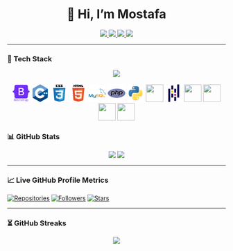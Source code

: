 

<h1 align="center">👋 Hi, I’m Mostafa</h1>

<p align="center">
  <a href="https://wa.me/201154079827" target="_blank">
    <img src="https://img.shields.io/badge/WhatsApp-25D366?style=for-the-badge&logo=whatsapp&logoColor=white" />
  </a>
  <a href="https://www.facebook.com/share/X3dkSH6LpFqadSQ3/?mibextid=qi2Omg" target="_blank">
    <img src="https://img.shields.io/badge/Facebook-1877F2?style=for-the-badge&logo=facebook&logoColor=white" />
  </a>
  <a href="https://www.linkedin.com/in/mostafa-hammad-154b42317/" target="_blank">
    <img src="https://img.shields.io/badge/LinkedIn-0077B5?style=for-the-badge&logo=linkedin&logoColor=white" />
  </a>
  <a href="mailto:mhfarag938@gmail.com" target="_blank">
    <img src="https://img.shields.io/badge/Gmail-D14836?style=for-the-badge&logo=gmail&logoColor=white" />
  </a>
</p>

---

### 🚀 Tech Stack
<p align="center">
  <img src="https://github-readme-activity-graph.vercel.app/graph?username=mostafa7hmmad&theme=github-compact" />
</p>

<p align="center">
  <img src="https://raw.githubusercontent.com/devicons/devicon/master/icons/bootstrap/bootstrap-plain-wordmark.svg" width="40" height="40"/>
  <img src="https://raw.githubusercontent.com/devicons/devicon/master/icons/cplusplus/cplusplus-original.svg" width="40" height="40"/>
  <img src="https://raw.githubusercontent.com/devicons/devicon/master/icons/css3/css3-original-wordmark.svg" width="40" height="40"/>
  <img src="https://raw.githubusercontent.com/devicons/devicon/master/icons/html5/html5-original-wordmark.svg" width="40" height="40"/>
  <img src="https://raw.githubusercontent.com/devicons/devicon/master/icons/mysql/mysql-original-wordmark.svg" width="40" height="40"/>
  <img src="https://raw.githubusercontent.com/devicons/devicon/master/icons/php/php-original.svg" width="40" height="40"/>
  <img src="https://raw.githubusercontent.com/devicons/devicon/master/icons/python/python-original.svg" width="40" height="40"/>
  <img src="https://www.vectorlogo.zone/logos/git-scm/git-scm-icon.svg" width="40" height="40"/>
  <img src="https://raw.githubusercontent.com/devicons/devicon/2ae2a900d2f041da66e950e4d48052658d850630/icons/pandas/pandas-original.svg" width="40" height="40"/>
  <img src="https://upload.wikimedia.org/wikipedia/commons/0/05/Scikit_learn_logo_small.svg" width="40" height="40"/>
  <img src="https://seaborn.pydata.org/_images/logo-mark-lightbg.svg" width="40" height="40"/>
  <img src="https://www.vectorlogo.zone/logos/pytorch/pytorch-icon.svg" width="40" height="40"/>
  <img src="https://www.vectorlogo.zone/logos/tensorflow/tensorflow-icon.svg" width="40" height="40"/>
</p>




### 📊 GitHub Stats 

<p align="center">
  <img src="https://github-readme-stats.vercel.app/api?username=mostafa7hmmad&show_icons=true&theme=github_dark" height="180"/>
  <img src="https://github-readme-stats.vercel.app/api/top-langs/?username=mostafa7hmmad&layout=compact&theme=github_dark" height="180"/>
</p>

---

### 📈 Live GitHub Profile Metrics

[![Repositories](https://img.shields.io/badge/dynamic/json?color=blue&label=Public%20Repos&query=public_repos&url=https://api.github.com/users/mostafa7hmmad)](https://github.com/mostafa7hmmad?tab=repositories)
[![Followers](https://img.shields.io/github/followers/mostafa7hmmad?style=social)](https://github.com/mostafa7hmmad?tab=followers)
[![Stars](https://img.shields.io/github/stars/mostafa7hmmad?style=social)](https://github.com/mostafa7hmmad?tab=repositories)

---

### ⏳ GitHub Streaks

<p align="center">
  <img src="https://streak-stats.demolab.com/?user=mostafa7hmmad&theme=github-dark-blue"/>
</p>


